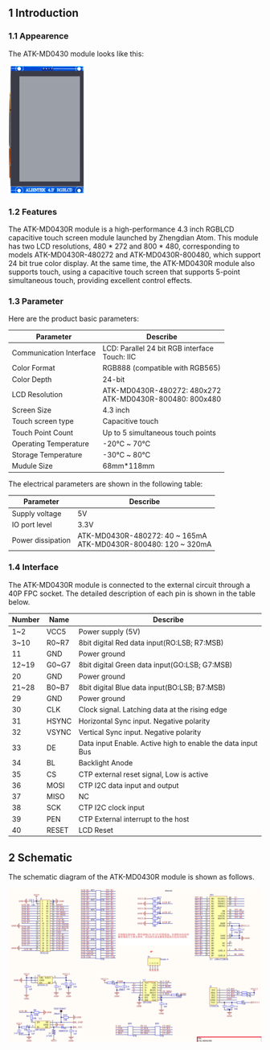 ## 1 Introduction

### 1.1 Appearence

The ATK-MD0430 module looks like this:

<img src="figures/01_ATK_MD0430_Module.png" style="zoom: 25%;" />

### 1.2 Features

The ATK-MD0430R module is a high-performance 4.3 inch RGBLCD capacitive touch screen module launched by Zhengdian Atom. This module has two LCD resolutions, 480 * 272 and 800 * 480, corresponding to models ATK-MD0430R-480272 and ATK-MD0430R-800480, which support 24 bit true color display. At the same time, the ATK-MD0430R module also supports touch, using a capacitive touch screen that supports 5-point simultaneous touch, providing excellent control effects.

### 1.3 Parameter

Here are the product basic parameters:

| Parameter               | Describe                                                     |
| ----------------------- | ------------------------------------------------------------ |
| Communication Interface | LCD: Parallel 24 bit RGB interface<br/>Touch: IIC            |
| Color Format            | RGB888 (compatible with RGB565)                              |
| Color Depth             | 24-bit                                                       |
| LCD Resolution          | ATK-MD0430R-480272: 480x272<br />ATK-MD0430R-800480: 800x480 |
| Screen Size             | 4.3 inch                                                     |
| Touch screen type       | Capacitive touch                                             |
| Touch Point Count       | Up to 5 simultaneous touch points                            |
| Operating Temperature   | -20℃ ~ 70℃                                                   |
| Storage Temperature     | -30℃ ~ 80℃                                                   |
| Mudule Size             | 68mm*118mm                                                   |

The electrical parameters are shown in the following table:

| Parameter         | Describe                                                     |
| ----------------- | ------------------------------------------------------------ |
| Supply voltage    | 5V                                                           |
| IO port level     | 3.3V                                                         |
| Power dissipation | ATK-MD0430R-480272: 40 ~ 165mA<br />ATK-MD0430R-800480: 120 ~ 320mA |

### 1.4 Interface

The ATK-MD0430R module is connected to the external circuit through a 40P FPC socket. The detailed description of each pin is shown in the table below.

| Number | Name  | Describe                                                    |
| ------ | ----- | ----------------------------------------------------------- |
| 1~2    | VCC5  | Power supply (5V)                                           |
| 3~10   | R0~R7 | 8bit digital Red data input(RO:LSB; R7:MSB)                 |
| 11     | GND   | Power ground                                                |
| 12~19  | G0~G7 | 8bit digital Green data input(GO:LSB; G7:MSB)               |
| 20     | GND   | Power ground                                                |
| 21~28  | B0~B7 | 8bit digital Blue data input(BO:LSB; B7:MSB)                |
| 29     | GND   | Power ground                                                |
| 30     | CLK   | Clock signal. Latching data at the rising edge              |
| 31     | HSYNC | Horizontal Sync input. Negative polarity                    |
| 32     | VSYNC | Vertical Sync input. Negative polarity                      |
| 33     | DE    | Data input Enable. Active high to enable the data input Bus |
| 34     | BL    | Backlight Anode                                             |
| 35     | CS    | CTP external reset signal, Low is active                    |
| 36     | MOSI  | CTP I2C data input and output                               |
| 37     | MISO  | NC                                                          |
| 38     | SCK   | CTP I2C clock input                                         |
| 39     | PEN   | CTP External interrupt to the host                          |
| 40     | RESET | LCD Reset                                                   |

## 2 Schematic

The schematic diagram of the ATK-MD0430R module is shown as follows.

![](figures/02_ATK_MD0430_SCH.png)
